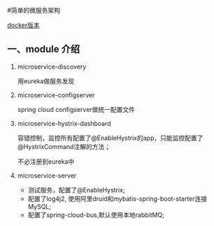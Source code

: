 #简单的微服务架构

[docker版本](https://github.com/chw741852/microservice)

## 一、module 介绍

1. microservice-discovery

   用eureka做服务发现

2. microservice-configserver

   spring cloud configserver做统一配置文件

3. microservice-hystrix-dashboard

   容错控制，监控所有配置了@EnableHystrix的app，只能监控配置了@HystrixCommand注解的方法；

   不必注册到eureka中

4. microservice-server

   * 测试服务，配置了@EnableHystrix;
   * 配置了log4j2, 使用阿里druid和mybatis-spring-boot-starter连接MySQL;
   * 配置了spring-cloud-bus,默认使用本地rabbitMQ;
   
